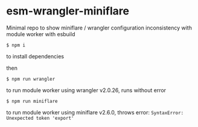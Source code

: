 # esm-wrangler-miniflare

Minimal repo to show miniflare / wrangler configuration inconsistency with module worker with esbuild

```
$ npm i
```

to install dependencies

then

```
$ npm run wrangler
```

to run module worker using wrangler v2.0.26, runs without error

```
$ npm run miniflare
```

to run module worker using miniflare v2.6.0, throws error: `SyntaxError: Unexpected token 'export'`

